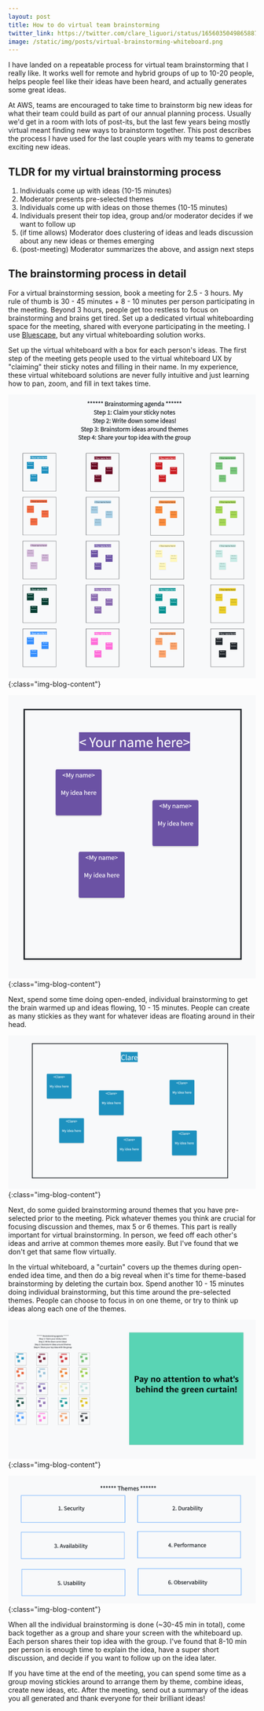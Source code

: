 ```yaml
---
layout: post
title: How to do virtual team brainstorming
twitter_link: https://twitter.com/clare_liguori/status/1656035049865887744
image: /static/img/posts/virtual-brainstorming-whiteboard.png
---
```


I have landed on a repeatable process for virtual team brainstorming that I really like.
It works well for remote and hybrid groups of up to 10-20 people, helps people feel like
their ideas have been heard, and actually generates some great ideas.

At AWS, teams are encouraged to take time to brainstorm big new ideas for what their team
could build as part of our annual planning process.
Usually we'd get in a room with lots of post-its, but the last few years being mostly virtual
meant finding new ways to brainstorm together. This post describes the process I have used
for the last couple years with my teams to generate exciting new ideas.

## TLDR for my virtual brainstorming process

1. Individuals come up with ideas (10-15 minutes)
2. Moderator presents pre-selected themes
3. Individuals come up with ideas on those themes (10-15 minutes)
4. Individuals present their top idea, group and/or moderator decides if we want to follow up
5. (if time allows) Moderator does clustering of ideas and leads discussion about any new ideas or themes emerging
6. (post-meeting) Moderator summarizes the above, and assign next steps

## The brainstorming process in detail

For a virtual brainstorming session, book a meeting for 2.5 - 3 hours.
My rule of thumb is 30 - 45 minutes + 8 - 10 minutes per person participating in the meeting.
Beyond 3 hours, people get too restless to focus on brainstorming and brains get tired.
Set up a dedicated virtual whiteboarding space for the meeting,
shared with everyone participating in the meeting.
I use [Bluescape](https://www.bluescape.com/), but any virtual whiteboarding solution works.

Set up the virtual whiteboard with a box for each person's ideas.
The first step of the meeting gets people used to the virtual whiteboard UX by "claiming" their sticky notes and filling in their name.
In my experience, these virtual whiteboard solutions are never fully intuitive and just learning how to pan, zoom, and fill in text takes time.

![](/static/img/posts/virtual-brainstorming-whiteboard.png){:class="img-blog-content"}

![](/static/img/posts/virtual-brainstorming-whiteboard-individual.png){:class="img-blog-content"}

Next, spend some time doing open-ended, individual brainstorming to get the brain warmed up and ideas flowing, 10 - 15 minutes.
People can create as many stickies as they want for whatever ideas are floating around in their head.

![](/static/img/posts/virtual-brainstorming-whiteboard-stickies.png){:class="img-blog-content"}

Next, do some guided brainstorming around themes that you have pre-selected prior to the meeting.
Pick whatever themes you think are crucial for focusing discussion and themes, max 5 or 6 themes.
This part is really important for virtual brainstorming.
In person, we feed off each other's ideas and arrive at common themes more easily.
But I've found that we don't get that same flow virtually.

In the virtual whiteboard, a "curtain" covers up the themes during open-ended idea time,
and then do a big reveal when it's time for theme-based brainstorming by deleting the curtain box.
Spend another 10 - 15 minutes doing individual brainstorming,
but this time around the pre-selected themes.
People can choose to focus in on one theme, or try to think up ideas along each one of the themes.

![](/static/img/posts/virtual-brainstorming-whiteboard-agenda.png){:class="img-blog-content"}

![](/static/img/posts/virtual-brainstorming-whiteboard-themes.png){:class="img-blog-content"}

When all the individual brainstorming is done (~30-45 min in total),
come back together as a group and share your screen with the whiteboard up.
Each person shares their top idea with the group.
I've found that 8-10 min per person is enough time to explain the idea,
have a super short discussion, and decide if you want to follow up on the idea later.

If you have time at the end of the meeting, you can spend some time as a group
moving stickies around to arrange them by theme, combine ideas, create new ideas, etc.
After the meeting, send out a summary of the ideas you all generated
and thank everyone for their brilliant ideas!
